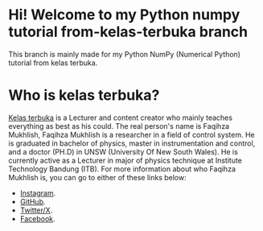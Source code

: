 # Hi! Welcome to my Python numpy tutorial from-kelas-terbuka branch
This branch is mainly made for my Python NumPy (Numerical Python) tutorial from kelas terbuka.

# Who is kelas terbuka?
[Kelas terbuka](https://www.youtube.com/@KelasTerbuka) is a Lecturer and content creator who mainly teaches everything as best as his could. The real person's name is Faqihza Mukhlish, Faqihza Mukhlish is a researcher in a field of control system. He is graduated in bachelor of physics, master in instrumentation and control, and a doctor (PH.D) in UNSW (University Of New South Wales). He is currently active as a Lecturer in major of physics technique at Institute Technology Bandung (ITB). For more information about who Faqihza Mukhlish is, you can go to either of these links below:
- [Instagram](https://www.instagram.com/kelasterbuka/).
- [GitHub](https://github.com/kelasterbuka).
- [Twitter/X](https://x.com/kelasterbuka_id).
- [Facebook](https://www.facebook.com/KelasTerbukaIndonesia). 
